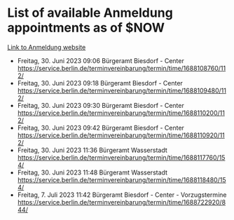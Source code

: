 # List of available Anmeldung appointments as of $NOW
[Link to Anmeldung website](https://service.berlin.de/terminvereinbarung/termin/tag.php?termin=1&anliegen[]=120686&dienstleisterlist=122210,122217,327316,122219,327312,122227,327314,122231,327346,122243,327348,122254,122252,329742,122260,329745,122262,329748,122271,327278,122273,327274,122277,327276,330436,122280,327294,122282,327290,122284,327292,122291,327270,122285,327266,122286,327264,122296,327268,150230,329760,122297,327286,122294,327284,122312,329763,122314,329775,122304,327330,122311,327334,122309,327332,317869,122281,327352,122279,329772,122283,122276,327324,122274,327326,122267,329766,122246,327318,122251,327320,122257,327322,122208,327298,122226,327300&herkunft=http%3A%2F%2Fservice.berlin.de%2Fdienstleistung%2F120686%2F)
- Freitag, 30. Juni 2023 09:06 Bürgeramt Biesdorf - Center https://service.berlin.de/terminvereinbarung/termin/time/1688108760/112/
- Freitag, 30. Juni 2023 09:18 Bürgeramt Biesdorf - Center https://service.berlin.de/terminvereinbarung/termin/time/1688109480/112/
- Freitag, 30. Juni 2023 09:30 Bürgeramt Biesdorf - Center https://service.berlin.de/terminvereinbarung/termin/time/1688110200/112/
- Freitag, 30. Juni 2023 09:42 Bürgeramt Biesdorf - Center https://service.berlin.de/terminvereinbarung/termin/time/1688110920/112/
- Freitag, 30. Juni 2023 11:36 Bürgeramt Wasserstadt https://service.berlin.de/terminvereinbarung/termin/time/1688117760/154/
- Freitag, 30. Juni 2023 11:48 Bürgeramt Wasserstadt https://service.berlin.de/terminvereinbarung/termin/time/1688118480/154/
- Freitag, 7. Juli 2023 11:42 Bürgeramt Biesdorf - Center - Vorzugstermine https://service.berlin.de/terminvereinbarung/termin/time/1688722920/844/
